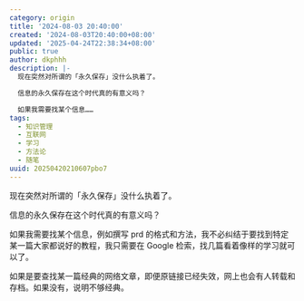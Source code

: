 ```yaml
---
category: origin
title: '2024-08-03 20:40:00'
created: '2024-08-03T20:40:00+08:00'
updated: '2025-04-24T22:38:34+08:00'
public: true
author: dkphhh
description: |-
  现在突然对所谓的「永久保存」没什么执着了。

  信息的永久保存在这个时代真的有意义吗？

  如果我需要找某个信息……
tags:
  - 知识管理
  - 互联网
  - 学习
  - 方法论
  - 随笔
uuid: 20250420210607pbo7
---
```


现在突然对所谓的「永久保存」没什么执着了。

信息的永久保存在这个时代真的有意义吗？

如果我需要找某个信息，例如撰写 prd 的格式和方法，我不必纠结于要找到特定某一篇大家都说好的教程，我只需要在 Google 检索，找几篇看着像样的学习就可以了。

如果是要查找某一篇经典的网络文章，即便原链接已经失效，网上也会有人转载和存档。如果没有，说明不够经典。
